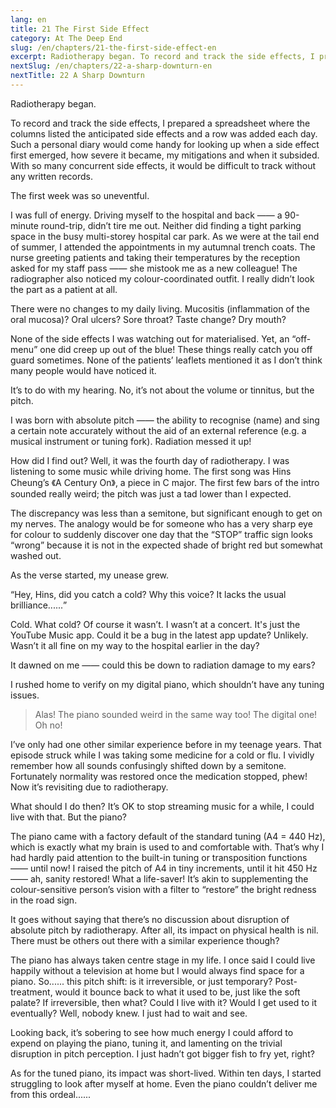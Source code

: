 ```yaml
---
lang: en
title: 21 The First Side Effect
category: At The Deep End
slug: /en/chapters/21-the-first-side-effect-en
excerpt: Radiotherapy began. To record and track the side effects, I prepared a spreadsheet where the columns listed the anticipated side effects and a row was added each day.
nextSlug: /en/chapters/22-a-sharp-downturn-en
nextTitle: 22 A Sharp Downturn
---
```


Radiotherapy began.

To record and track the side effects, I prepared a spreadsheet where the columns listed the anticipated side effects and a row was added each day. Such a personal diary would come handy for looking up when a side effect first emerged, how severe it became, my mitigations and when it subsided. With so many concurrent side effects, it would be difficult to track without any written records.

The first week was so uneventful.

I was full of energy. Driving myself to the hospital and back —— a 90-minute round-trip, didn’t tire me out. Neither did finding a tight parking space in the busy multi-storey hospital car park. As we were at the tail end of summer, I attended the appointments in my autumnal trench coats. The nurse greeting patients and taking their temperatures by the reception asked for my staff pass —— she mistook me as a new colleague! The radiographer also noticed my colour-coordinated outfit. I really didn’t look the part as a patient at all.

There were no changes to my daily living. Mucositis (inflammation of the oral mucosa)? Oral ulcers? Sore throat? Taste change? Dry mouth?

None of the side effects I was watching out for materialised. Yet, an “off-menu” one did creep up out of the blue! These things really catch you off guard sometimes. None of the patients’ leaflets mentioned it as I don’t think many people would have noticed it.

It’s to do with my hearing. No, it’s not about the volume or tinnitus, but the pitch.

I was born with absolute pitch —— the ability to recognise (name) and sing a certain note accurately without the aid of an external reference (e.g. a musical instrument or tuning fork). Radiation messed it up!

How did I find out? Well, it was the fourth day of radiotherapy. I was listening to some music while driving home. The first song was Hins Cheung’s 《A Century On》, a piece in C major. The first few bars of the intro sounded really weird; the pitch was just a tad lower than I expected.

The discrepancy was less than a semitone, but significant enough to get on my nerves. The analogy would be for someone who has a very sharp eye for colour to suddenly discover one day that the “STOP” traffic sign looks “wrong” because it is not in the expected shade of bright red but somewhat washed out.

As the verse started, my unease grew.

<q>Hey, Hins, did you catch a cold? Why this voice? It lacks the usual brilliance......

Cold. What cold? Of course it wasn’t. I wasn’t at a concert. It's just the YouTube Music app. Could it be a bug in the latest app update? Unlikely. Wasn’t it all fine on my way to the hospital earlier in the day?

It dawned on me —— could this be down to radiation damage to my ears?

I rushed home to verify on my digital piano, which shouldn’t have any tuning issues. 

>Alas! The piano sounded weird in the same way too! The digital one! Oh no!

I’ve only had one other similar experience before in my teenage years. That episode struck while I was taking some medicine for a cold or flu. I vividly remember how all sounds confusingly shifted down by a semitone. Fortunately normality was restored once the medication stopped, phew! Now it’s revisiting due to radiotherapy.

What should I do then? It’s OK to stop streaming music for a while, I could live with that. But the piano?

The piano came with a factory default of the standard tuning (A4 = 440 Hz), which is exactly what my brain is used to and comfortable with. That’s why I had hardly paid attention to the built-in tuning or transposition functions —— until now! I raised the pitch of A4 in tiny increments, until it hit 450 Hz —— ah, sanity restored! What a life-saver! It’s akin to supplementing the colour-sensitive person’s vision with a filter to “restore” the bright redness in the road sign.

It goes without saying that there’s no discussion about disruption of absolute pitch by radiotherapy. After all, its impact on physical health is nil. There must be others out there with a similar experience though?

The piano has always taken centre stage in my life. I once said I could live happily without a television at home but I would always find space for a piano. So...... this pitch shift: is it irreversible, or just temporary? Post-treatment, would it bounce back to what it used to be, just like the soft palate? If irreversible, then what? Could I live with it? Would I get used to it eventually? Well, nobody knew. I just had to wait and see.

Looking back, it’s sobering to see how much energy I could afford to expend on playing the piano, tuning it, and lamenting on the trivial disruption in pitch perception. I just hadn’t got bigger fish to fry yet, right?

As for the tuned piano, its impact was short-lived. Within ten days, I started struggling to look after myself at home. Even the piano couldn’t deliver me from this ordeal......
